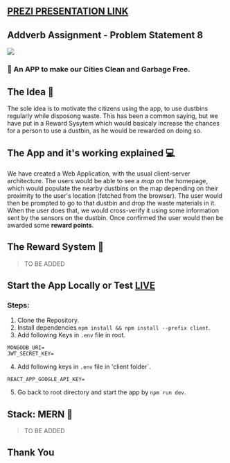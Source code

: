 ## [PREZI PRESENTATION LINK](https://prezi.com/view/Bsg1XJNvvHdAtvs7WTEY/)
## Addverb Assignment - Problem Statement 8

<img src="https://www.pngkey.com/png/detail/316-3164020_sunrise-earthmovers-green-city-clean-city.png" />

### :speech_balloon: An APP to make our Cities Clean and Garbage Free.

## The Idea :thinking:
The sole idea is to motivate the citizens using the app, to use dustbins regularly while disposong waste. This has been a common saying, but we have put in a Reward Sysytem which would basicaly increase the chances for a person to use a dustbin, as he would be rewarded on doing so.

## The App and it's working explained :computer:  
We have created a Web Application, with the usual client-server architecture. The users would be able to see a *map* on the homepage, which would populate the nearby dustbins on the map depending on their proximity to the user's location (fetched from the browser). The user would then be prompted to go to that dustbin and drop the waste materials in it. When the user does that, we would cross-verify it using some information sent by the sensors on the dustbin. Once confirmed the user would then be awarded some **reward points**.

## The Reward System :gift:
> TO BE 
> ADDED

## Start the App Locally or Test [LIVE](https://addverb-project-lnmiit.herokuapp.com/)
### Steps:

1. Clone the Repository.
2. Install dependencies `npm install && npm install --prefix client`.
3. Add following Keys in `.env` file in root.
```
MONGODB_URI= 
JWT_SECRET_KEY=
```
4. Add following keys in `.env` file in 'client folder`.
```
REACT_APP_GOOGLE_API_KEY=
```
5. Go back to root directory and start the app by `npm run dev`.

## Stack: MERN :page_with_curl:
> TO BE
> ADDED

## Thank You
